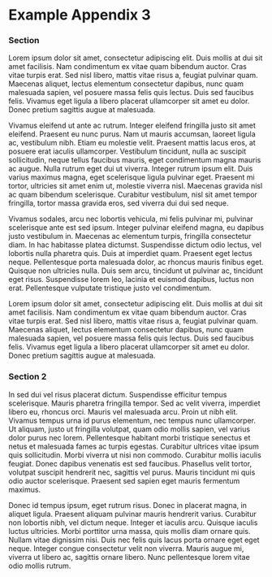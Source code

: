 # Example Appendix 3

### Section
Lorem ipsum dolor sit amet, consectetur adipiscing elit.
Duis mollis at dui sit amet facilisis.
Nam condimentum ex vitae quam bibendum auctor.
Cras vitae turpis erat.
Sed nisl libero, mattis vitae risus a, feugiat pulvinar quam.
Maecenas aliquet, lectus elementum consectetur dapibus, nunc quam malesuada sapien, vel posuere massa felis quis lectus.
Duis sed faucibus felis.
Vivamus eget ligula a libero placerat ullamcorper sit amet eu dolor.
Donec pretium sagittis augue at malesuada.


Vivamus eleifend ut ante ac rutrum.
Integer eleifend fringilla justo sit amet eleifend.
Praesent eu nunc purus.
Nam ut mauris accumsan, laoreet ligula ac, vestibulum nibh.
Etiam eu molestie velit.
Praesent mattis lacus eros, at posuere erat iaculis ullamcorper.
Vestibulum tincidunt, nulla ac suscipit sollicitudin, neque tellus faucibus mauris, eget condimentum magna mauris ac augue.
Nulla rutrum eget dui ut viverra.
Integer rutrum ipsum elit.
Duis varius maximus magna, eget scelerisque ligula pulvinar eget.
Praesent mi tortor, ultricies sit amet enim ut, molestie viverra nisl.
Maecenas gravida nisl ac quam bibendum scelerisque.
Curabitur vestibulum, nisl sit amet tempor fringilla, tortor massa gravida eros, sed viverra dui dui sed neque.


Vivamus sodales, arcu nec lobortis vehicula, mi felis pulvinar mi, pulvinar scelerisque ante est sed ipsum.
Integer pulvinar eleifend magna, eu dapibus justo vestibulum in.
Maecenas ac elementum turpis, fringilla consectetur diam.
In hac habitasse platea dictumst.
Suspendisse dictum odio lectus, vel lobortis nulla pharetra quis.
Duis at imperdiet quam.
Praesent eget lectus neque.
Pellentesque porta malesuada dolor, ac rhoncus mauris finibus eget.
Quisque non ultricies nulla.
Duis sem arcu, tincidunt ut pulvinar ac, tincidunt eget risus.
Suspendisse lorem leo, lacinia et euismod dapibus, luctus non erat.
Pellentesque vulputate tristique justo vel condimentum.


Lorem ipsum dolor sit amet, consectetur adipiscing elit.
Duis mollis at dui sit amet facilisis.
Nam condimentum ex vitae quam bibendum auctor.
Cras vitae turpis erat.
Sed nisl libero, mattis vitae risus a, feugiat pulvinar quam.
Maecenas aliquet, lectus elementum consectetur dapibus, nunc quam malesuada sapien, vel posuere massa felis quis lectus.
Duis sed faucibus felis.
Vivamus eget ligula a libero placerat ullamcorper sit amet eu dolor.
Donec pretium sagittis augue at malesuada.



### Section 2
In sed dui vel risus placerat dictum.
Suspendisse efficitur tempus scelerisque.
Mauris pharetra fringilla tempor.
Sed ac velit viverra, imperdiet libero eu, rhoncus orci.
Mauris vel malesuada arcu.
Proin ut nibh elit.
Vivamus tempus urna id purus elementum, nec tempus nunc ullamcorper.
Ut aliquam, justo ut fringilla volutpat, quam odio mollis sapien, vel varius dolor purus nec lorem.
Pellentesque habitant morbi tristique senectus et netus et malesuada fames ac turpis egestas.
Curabitur ultrices vitae ipsum quis sollicitudin.
Morbi viverra ut nisi non commodo.
Curabitur mollis iaculis feugiat.
Donec dapibus venenatis est sed faucibus.
Phasellus velit tortor, volutpat suscipit hendrerit nec, sagittis vel purus.
Mauris tincidunt mi quis odio auctor scelerisque.
Praesent sed sapien eget mauris fermentum maximus.


Donec id tempus ipsum, eget rutrum risus.
Donec in placerat magna, in aliquet ligula.
Praesent aliquam pulvinar mauris hendrerit varius.
Curabitur non lobortis nibh, vel dictum neque.
Integer et iaculis arcu.
Quisque iaculis luctus ultricies.
Morbi porttitor urna massa, quis mollis diam ornare quis.
Nullam vitae dignissim nisi.
Duis nec felis quis lacus porta ornare eget eget neque.
Integer congue consectetur velit non viverra.
Mauris augue mi, viverra ut libero ac, sagittis ornare libero.
Nunc pellentesque lorem vitae odio mollis rutrum.

